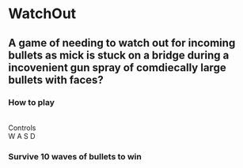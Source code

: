 # WatchOut

## A game of needing to watch out for incoming bullets as mick is stuck on a bridge during a incovenient gun spray of comdiecally large bullets with faces?

### How to play

<br>Controls<br>W A S D

### Survive 10 waves of bullets to win
